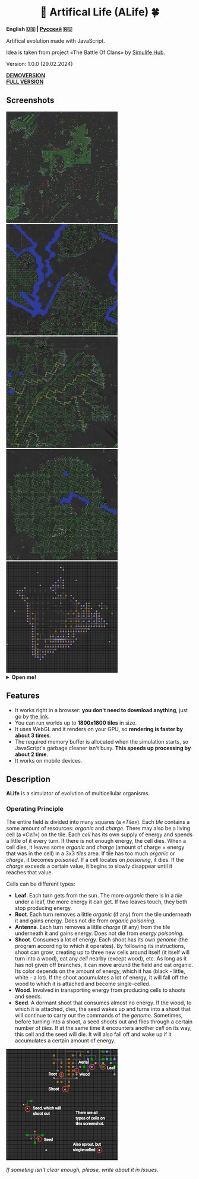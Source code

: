 <h1 align="center">🦠 Artifical Life (ALife) 🍀</h1>

**English 🇺🇸 | [Русский](README-RU.md) 🇷🇺**

Artifical evolution made with JavaScript.

Idea is taken from project «The Battle Of Clans» by [Simulife Hub](https://youtube.com/@wallcraft-video).

Version: 1.0.0 (29.02.2024)

[**DEMOVERSION**](https://megospc.github.io/ALife/demo.html?lang=en)\
[**FULL VERSION**](https://megospc.github.io/ALife/index.html?lang=en)

## Screenshots
<img width="300" src="images/snap1.png">
<img width="300" src="images/snap2.png">
<img width="300" src="images/snap3.png">
<img width="300" src="images/snap4.png">
<img width="300" src="images/snap5.png">

<details>
  <summary><b>Open me!</b></summary>
  <img width="900" src="images/snap6.png">
</details>

## Features
+ It works right in a browser: **you don't need to download anything**, just go by [the link](https://megospc.github.io/ALife/index.html?lang=en).
+ You can run worlds up to **1800x1800 tiles** in size.
+ It uses WebGL and it renders on your GPU, so **rendering is faster by about 3 times**.
+ The required memory buffer is allocated when the simulation starts, so JavaScript's garbage cleaner isn't busy. **This speeds up processing by about 2 time**.
+ It works on mobile devices.

## Description
**ALife** is a simulator of evolution of multicellular organisms.

### Operating Principle
The entire field is divided into many squares (a «*Tile*»). Each *tile* contains a some amount of resources: *organic* and *charge*. There may also be a living cell (a «*Cell*») on the tile. Each *cell* has its own supply of energy and spends a little of it every turn. If there is not enough energy, the cell dies. When a cell dies, it leaves some *organic* and *charge* (amount of charge = energy that was in the cell) in a 3x3 *tiles* area. If tile has too much *organic* or *charge*, it becomes *poisoned*. If a cell locates on *poisoning*, it dies. If the *charge* exceeds a certain value, it begins to slowly disappear until it reaches that value.

Cells can be different types:
+ **Leaf**. Each turn gets from the sun. The more *organic* there is in a *tile* under a leaf, the more energy it can get. If two leaves touch, they both stop producing energy.
+ **Root**. Each turn removes a little *organic* (if any) from the tile underneath it and gains energy. Does not die from *organic poisoning*.
+ **Antenna**. Each turn removes a little *charge* (if any) from the tile underneath it and gains energy. Does not die from *energy poisoning*.
+ **Shoot**. Consumes a lot of energy. Each shoot has its own *genome* (the program according to which it operates). By following its instructions, shoot can grow, creating up to three new cells around itself (it itself will turn into a wood), eat any *cell* nearby (except wood), etc. As long as it has not given off branches, it can move around the field and eat organic. Its color depends on the amount of energy, which it has (black - little, white - a lot). If the shoot accumulates a lot of energy, it will fall off the wood to which it is attached and become single-celled.
+ **Wood**. Involved in transporting energy from producing cells to shoots and seeds.
+ **Seed**. A dormant shoot that consumes almost no energy. If the wood, to which it is attached, dies, the seed wakes up and turns into a shoot that will continue to carry out the commands of the *genome*. Sometimes, before turning into a shoot, a seed shoots out and flies through a certain number of *tiles*. If at the same time it encounters another *cell* on its way, this cell and the seed will die. It will also fall off and wake up if it accumulates a certain amount of energy.

<img width="300" src="images/description1en.png">

*If someting isn't clear enough, please, write about it in Issues.*